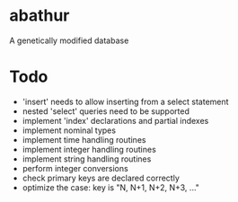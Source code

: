 # abathur
A genetically modified database

# Todo
- 'insert' needs to allow inserting from a select statement
- nested 'select' queries need to be supported
- implement 'index' declarations and partial indexes
- implement nominal types
- implement time handling routines
- implement integer handling routines
- implement string handling routines
- perform integer conversions
- check primary keys are declared correctly
- optimize the case: key is "N, N+1, N+2, N+3, ..."
